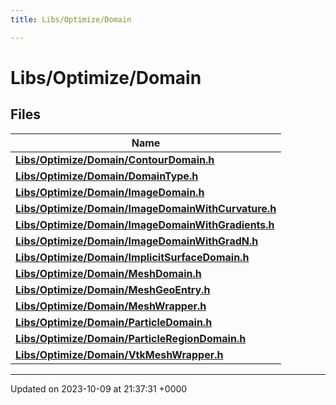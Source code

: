 ```yaml
---
title: Libs/Optimize/Domain

---
```


# Libs/Optimize/Domain



## Files

| Name           |
| -------------- |
| **[Libs/Optimize/Domain/ContourDomain.h](../Files/ContourDomain_8h.md#file-contourdomain.h)**  |
| **[Libs/Optimize/Domain/DomainType.h](../Files/DomainType_8h.md#file-domaintype.h)**  |
| **[Libs/Optimize/Domain/ImageDomain.h](../Files/ImageDomain_8h.md#file-imagedomain.h)**  |
| **[Libs/Optimize/Domain/ImageDomainWithCurvature.h](../Files/ImageDomainWithCurvature_8h.md#file-imagedomainwithcurvature.h)**  |
| **[Libs/Optimize/Domain/ImageDomainWithGradients.h](../Files/ImageDomainWithGradients_8h.md#file-imagedomainwithgradients.h)**  |
| **[Libs/Optimize/Domain/ImageDomainWithGradN.h](../Files/ImageDomainWithGradN_8h.md#file-imagedomainwithgradn.h)**  |
| **[Libs/Optimize/Domain/ImplicitSurfaceDomain.h](../Files/ImplicitSurfaceDomain_8h.md#file-implicitsurfacedomain.h)**  |
| **[Libs/Optimize/Domain/MeshDomain.h](../Files/MeshDomain_8h.md#file-meshdomain.h)**  |
| **[Libs/Optimize/Domain/MeshGeoEntry.h](../Files/MeshGeoEntry_8h.md#file-meshgeoentry.h)**  |
| **[Libs/Optimize/Domain/MeshWrapper.h](../Files/MeshWrapper_8h.md#file-meshwrapper.h)**  |
| **[Libs/Optimize/Domain/ParticleDomain.h](../Files/ParticleDomain_8h.md#file-particledomain.h)**  |
| **[Libs/Optimize/Domain/ParticleRegionDomain.h](../Files/ParticleRegionDomain_8h.md#file-particleregiondomain.h)**  |
| **[Libs/Optimize/Domain/VtkMeshWrapper.h](../Files/VtkMeshWrapper_8h.md#file-vtkmeshwrapper.h)**  |






-------------------------------

Updated on 2023-10-09 at 21:37:31 +0000
